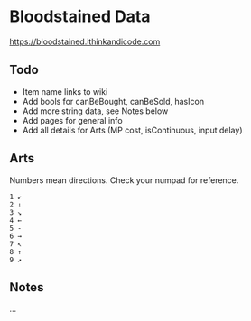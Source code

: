 # Bloodstained Data

https://bloodstained.ithinkandicode.com

## Todo

- Item name links to wiki
- Add bools for canBeBought, canBeSold, hasIcon
- Add more string data, see Notes below
- Add pages for general info
- Add all details for Arts (MP cost, isContinuous, input delay)

## Arts

Numbers mean directions. Check your numpad for reference.

```
1 ↙
2 ↓
3 ↘
4 ←
5 -
6 →
7 ↖
8 ↑
9 ↗
```

## Notes

...